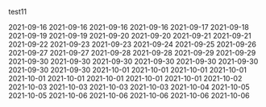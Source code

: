 test11

 2021-09-16 
 2021-09-16 
 2021-09-16 
 2021-09-16 
 2021-09-17 
 2021-09-18 
 2021-09-19 
 2021-09-19 
 2021-09-20 
 2021-09-20 
 2021-09-21 
 2021-09-21 
 2021-09-22 
 2021-09-23 
 2021-09-23 
 2021-09-24 
 2021-09-25 
 2021-09-26 
 2021-09-27 
 2021-09-27 
 2021-09-28 
 2021-09-28 
 2021-09-29 
 2021-09-29 
 2021-09-30 
 2021-09-30 
 2021-09-30 
 2021-09-30 
 2021-09-30 
 2021-09-30 
 2021-09-30 
 2021-09-30 
 2021-10-01 
 2021-10-01 
 2021-10-01 
 2021-10-01 
 2021-10-01 
 2021-10-01 
 2021-10-01 
 2021-10-01 
 2021-10-01 
 2021-10-02 
 2021-10-03 
 2021-10-03 
 2021-10-03 
 2021-10-03 
 2021-10-04 
 2021-10-05 
 2021-10-05 
 2021-10-06 
 2021-10-06 
 2021-10-06 
 2021-10-06 
 2021-10-06 
